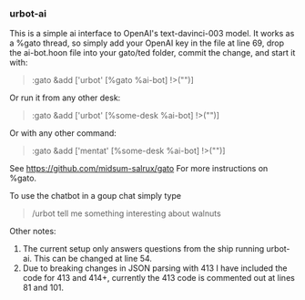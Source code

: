 ### urbot-ai

This is a simple ai interface to OpenAI's text-davinci-003 model.
It works as a %gato thread, so simply add your OpenAI key in the file at
line 69, drop the ai-bot.hoon file into your gato/ted folder, commit the
change, and start it with:

> :gato &add ['urbot' [%gato %ai-bot] !>("")]

Or run it from any other desk:

> :gato &add ['urbot' [%some-desk %ai-bot] !>("")]

Or with any other command:

> :gato &add ['mentat' [%some-desk %ai-bot] !>("")]

See https://github.com/midsum-salrux/gato For more instructions on %gato.


To use the chatbot in a goup chat simply type

> /urbot tell me something interesting about walnuts


Other notes: 
1. The current setup only answers questions from the ship running
urbot-ai.  This can be changed at line 54. 
2. Due to breaking changes in JSON parsing with 413 I have included
the code for 413 and 414+, currently the 413 code is commented out 
at lines 81 and 101.
